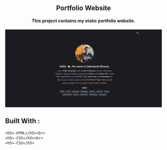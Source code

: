 <p align="center">
	<h2 align="center"> Portfolio Website </h2>
	<h4 align="center"> This project contains my static portfolio website. <h4>
</p>

<img src = "https://github.com/debodyuti1/portfolio-1/blob/main/img/about.png"   alt="Website overview">

## Built With :
	<h5>-HTML</h5><br>
	<h5>-CSS</h5><br>
	<h5>-CSS</h5>
	
